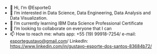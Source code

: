 - 👋 Hi, I’m @EsporteG
- 👀 I’m interested in Data Science, Data Engineering, Data Analysis and Data Visualization.
- 🌱 I’m currently learning IBM Data Science Professional Certificate
- 💞️ I’m looking to collaborate on everyone that I can
- 📫 How to reach me: whats app: +55 (19) 99918-7254/ e-mail: esportegustavo@gmail.com/ LinkedIn: https://www.linkedin.com/in/gustavo-esporte-dos-santos-83684b72/

<!---
EsporteG/EsporteG is a ✨ special ✨ repository because its `README.md` (this file) appears on your GitHub profile.
You can click the Preview link to take a look at your changes.
--->
